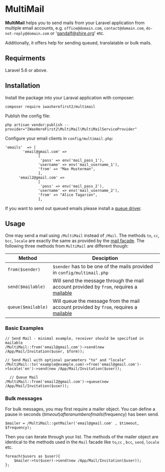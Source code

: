 # MultiMail

**MultiMail** helps you to send mails from your Laravel application from multiple email accounts, e.g. `office@domain.com`, `contact@domain.com`, `do-not-reply@domain.com` or 'gandalf@shire.org' etc.

Additionally, it offers help for sending queued, translatable or bulk mails.

## Requirments

Laravel 5.6 or above.

## Installation

Install the package into your Laraval application with composer:

    composer require iwasherefirst2/multimail

Publish the config file:

    php artisan vendor:publish --provider="IWasHereFirst2\MultiMail\MultiMailServiceProvider"

Configure your email clients in `config/multimail.php`:

    'emails'  => [
			'email@gmail.com' =>
			       [
					'pass' => env('mail_pass_1'),
	               'username' => env('mail_username_1'),
				   'from' => "Max Musterman",
				   ],
		  'email2@gmail.com' =>
			       [
					'pass' => env('mail_pass_2'),
	               'username' => env('mail_username_2'),
				   'from' => "Alice Tagarien",
				   ],

If you want to send out queued emails please install a [queue driver](https://laravel.com/docs/5.8/queues#driver-prerequisites).

## Usage

One may send a mail using `/MultiMail` instead of `/Mail`. The methods `to`, `cc`, `bcc`, `locale` are exactly the same as provided by the [mail facade](https://laravel.com/docs/5.8/mail#sending-mail).
The following three methods from `MultiMail` are different though:

| Method | Desciption|
| ---- |------------|
| `from($sender)` | `$sender` has to be one of the mails provided in `config/multimail.php` |
| `send($mailable)` | Will send the message through the mail account provided by `from`, requires a [mailable](https://laravel.com/docs/5.8/mail#generating-mailables) |
| `queue($mailable)` | Will queue the message from the mail account provided by `from`, requires a [mailable](https://laravel.com/docs/5.8/mail#generating-mailables) |

### Basic Examples

    // Send Mail - minimal example, receiver should be specified in mailable
    /MultiMail::from('email@gmail.com')->send(new /App/Mail/Invitation($user, $form));

    // Send Mail with optional parameters "to" and "locale"
    /MultiMail::to('example@example.com)->from('email@gmail.com')->locale('en')->send(new /App/Mail/Invitation($user));

	  // Queue Mail
    /MultiMail::from('email2@gmail.com')->queue(new /App/Mail/Invitation($user));

### Bulk messages

For bulk messages, you may first require a mailer object. You can define a pause in seconds ($timeout) after a number of mails ($frequency) has been send.

	$mailer = /MultiMail::getMailer('email@gmail.com' , $timeout, $frequency);

Then you can iterate through your list. The methods of the mailer object are identical to the methods used in the `Mail` facade like `to`,`cc` , `bcc`, `send`, `locale` etc.

	foreach($users as $user){
		$mailer->to($user)->send(new /App/Mail/Invitation($user));
	};

